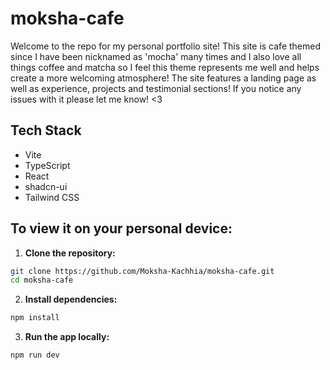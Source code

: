 # moksha-cafe

Welcome to the repo for my personal portfolio site! This site is cafe themed since I have been nicknamed as 'mocha' many times and I also love all things coffee and matcha so I feel this theme represents me well and helps create a more welcoming atmosphere! The site features a landing page as well as experience, projects and testimonial sections! If you notice any issues with it please let me know! <3

## Tech Stack
- Vite
- TypeScript
- React
- shadcn-ui
- Tailwind CSS

## To view it on your personal device: 

1. **Clone the repository:**
```bash
git clone https://github.com/Moksha-Kachhia/moksha-cafe.git
cd moksha-cafe
```

2. **Install dependencies:**
```bash
npm install
```

3. **Run the app locally:**
```bash
npm run dev
```
